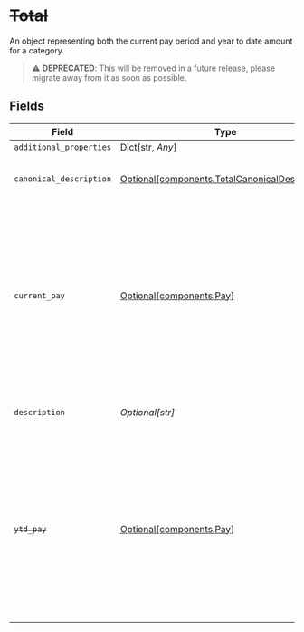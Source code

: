 # ~~Total~~

An object representing both the current pay period and year to date amount for a category.

> :warning: **DEPRECATED**: This will be removed in a future release, please migrate away from it as soon as possible.


## Fields

| Field                                                                                                                                                              | Type                                                                                                                                                               | Required                                                                                                                                                           | Description                                                                                                                                                        |
| ------------------------------------------------------------------------------------------------------------------------------------------------------------------ | ------------------------------------------------------------------------------------------------------------------------------------------------------------------ | ------------------------------------------------------------------------------------------------------------------------------------------------------------------ | ------------------------------------------------------------------------------------------------------------------------------------------------------------------ |
| `additional_properties`                                                                                                                                            | Dict[str, *Any*]                                                                                                                                                   | :heavy_minus_sign:                                                                                                                                                 | N/A                                                                                                                                                                |
| `canonical_description`                                                                                                                                            | [Optional[components.TotalCanonicalDescription]](../../models/shared/totalcanonicaldescription.md)                                                                 | :heavy_minus_sign:                                                                                                                                                 | Commonly used term to describe the line item.                                                                                                                      |
| ~~`current_pay`~~                                                                                                                                                  | [Optional[components.Pay]](../../models/shared/pay.md)                                                                                                             | :heavy_minus_sign:                                                                                                                                                 | : warning: ** DEPRECATED **: This will be removed in a future release, please migrate away from it as soon as possible.<br/><br/>An object representing a monetary amount. |
| `description`                                                                                                                                                      | *Optional[str]*                                                                                                                                                    | :heavy_minus_sign:                                                                                                                                                 | Text of the line item as printed on the paystub.                                                                                                                   |
| ~~`ytd_pay`~~                                                                                                                                                      | [Optional[components.Pay]](../../models/shared/pay.md)                                                                                                             | :heavy_minus_sign:                                                                                                                                                 | : warning: ** DEPRECATED **: This will be removed in a future release, please migrate away from it as soon as possible.<br/><br/>An object representing a monetary amount. |